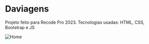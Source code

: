 # Daviagens
Projeto feito para Recode Pro 2023.
Tecnologias usadas: HTML, CSS, Bootstrap e JS

![Home](https://github.com/RabbitDeWitt/daviagens/assets/96807782/5be76732-62f5-4dda-b245-2df760708a50)
